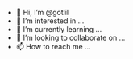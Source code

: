 - 👋 Hi, I’m @gotlil
- 👀 I’m interested in ...
- 🌱 I’m currently learning ...
- 💞️ I’m looking to collaborate on ...
- 📫 How to reach me ...

<!---
gotlil/gotlil is a ✨ special ✨ repository because its `README.md` (this file) appears on your GitHub profile.
You can click the Preview link to take a look at your changes.
--->
